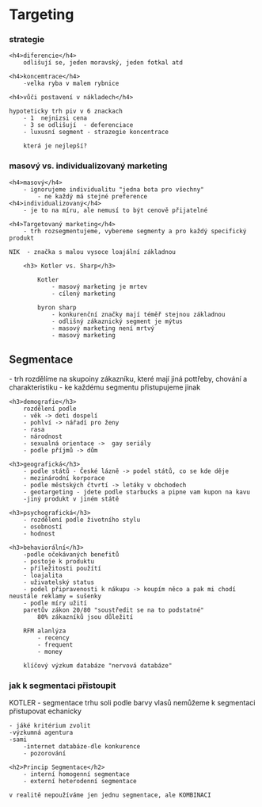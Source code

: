 <h1>Targeting</h1>

<h3>strategie</h3>

    <h4>diferencie</h4>
        odlišují se, jeden moravský, jeden fotkal atd

    <h4>koncemtrace</h4>
        -velka ryba v malem rybnice

    <h4>vůči postavení v nákladech</h4>

    hypoteticky trh piv v 6 znackach
        - 1  nejnizsi cena
        - 3 se odlišují  - deferenciace
        - luxusní segment - strazegie koncentrace

        která je nejlepší? 

 <h3>masový vs. individualizovaný marketing</h3>

    <h4>masový</h4>
        - ignorujeme individualitu "jedna bota pro všechny"
            - ne každý má stejné preference
    <h4>individualizovaný</h4>
        - je to na míru, ale nemusí to být cenově přijatelné

    <h4>Targetovaný marketing</h4>
        - trh rozsegmentujeme, vybereme segmenty a pro každý specifický produkt

    NIK  - značka s malou vysoce loajální základnou

        <h3> Kotler vs. Sharp</h3>

            Kotler
                - masový marketing je mrtev 
                - cílený marketing

            byron sharp  
                - konkurenční značky mají téměř stejnou základnou
                - odlišný zákaznický segment je mýtus
                - masový marketing není mrtvý
                - masový marketing

<h2>Segmentace</h2> 
    - trh rozdělíme na skupoiny zákazníku, které mají jiná pottřeby, chování a charakteristiku
    - ke každému segmentu přistupujeme jinak

    <h3>demografie</h3>
        rozdělení podle 
        - věk -> deti dospelí
        - pohlví -> nářadí pro ženy
        - rasa
        - národnost
        - sexualná orientace ->  gay seriály
        - podle příjmů -> dům

    <h3>geografická</h3>
        - podle států - České lázně -> podel států, co se kde děje
        - mezinárodní korporace
        - podle městských čtvrtí -> letáky v obchodech
        - geotargeting - jdete podle starbucks a pipne vam kupon na kavu
        -jiný produkt v jiném státě

    <h3>psychografická</h3>
        - rozdělení podle životního stylu
        - osobností
        - hodnost

    <h3>behaviorální</h3>
        -podle očekávaných benefitů
        - postoje k produktu
        - příležitosti použítí
        - loajalita
        - uživatelský status
        - podel připravenosti k nákupu -> koupím něco a pak mi chodí neustále reklamy = sušenky
        - podle míry užití
        paretův zákon 20/80 "soustředit se na to podstatné"
            80% zákazníků jsou důležití

        RFM alanlýza 
            - recency
            - frequent
            - money

        klíčový výzkum databáze "nervová databáze"

<h3>jak k segmentaci přistoupit</h3>
    KOTLER - segmentace trhu soli podle barvy vlasů
                nemůžeme k segmentaci přistupovat echanicky

    - jáké kritérium zvolit
    -výzkumná agentura
    -sami
        -internet databáze-dle konkurence
        - pozorování
    
    <h2>Princip Segmentace</h2>
        - interní homogenní segmentace
        - externí heterodenní segmentace
            
    v realitě nepoužíváme jen jednu segmentace, ale KOMBINACI
    
            
